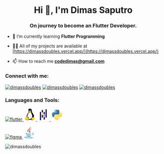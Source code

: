 <h1 align="center">Hi 👋, I'm Dimas Saputro</h1>
<h3 align="center">On journey to become an Flutter Developer.</h3>

- 🌱 I’m currently learning **Flutter Programming**

- 👨‍💻 All of my projects are available at [https://dimassdoubles.vercel.app/](https://dimassdoubles.vercel.app/)

- 📫 How to reach me **codedimas@gmail.com**

<h3 align="left">Connect with me:</h3>
<p align="left">
<a href="https://twitter.com/dimassdoubles" target="blank"><img align="center" src="https://raw.githubusercontent.com/rahuldkjain/github-profile-readme-generator/master/src/images/icons/Social/twitter.svg" alt="dimassdoubles" height="30" width="40" /></a>
<a href="https://linkedin.com/in/dimassdoubles" target="blank"><img align="center" src="https://raw.githubusercontent.com/rahuldkjain/github-profile-readme-generator/master/src/images/icons/Social/linked-in-alt.svg" alt="dimassdoubles" height="30" width="40" /></a>
<a href="https://instagram.com/dimassdoubles" target="blank"><img align="center" src="https://raw.githubusercontent.com/rahuldkjain/github-profile-readme-generator/master/src/images/icons/Social/instagram.svg" alt="dimassdoubles" height="30" width="40" /></a>
</p>

<h3 align="left">Languages and Tools:</h3>
<p align="left"> <a href="https://flutter.dev" target="_blank" rel="noreferrer"> <img src="https://www.vectorlogo.zone/logos/flutterio/flutterio-icon.svg" alt="flutter" width="35" height="35"/> </a> <a href="https://www.linux.org/" target="_blank" rel="noreferrer"> <img src="https://raw.githubusercontent.com/devicons/devicon/master/icons/linux/linux-original.svg" alt="linux" width="40" height="40"/> </a> <a href="https://pandas.pydata.org/" target="_blank" rel="noreferrer"> <img src="https://raw.githubusercontent.com/devicons/devicon/2ae2a900d2f041da66e950e4d48052658d850630/icons/pandas/pandas-original.svg" alt="pandas" width="40" height="40"/> </a> <a href="https://www.python.org" target="_blank" rel="noreferrer"> <img src="https://raw.githubusercontent.com/devicons/devicon/master/icons/python/python-original.svg" alt="python" width="40" height="40"/> </a> </p> <a href="https://www.figma.com/" target="_blank" rel="noreferrer"> <img src="https://www.vectorlogo.zone/logos/figma/figma-icon.svg" alt="figma" width="35" height="35"/> </a> <a href="https://www.java.com" target="_blank" rel="noreferrer"> <img src="https://raw.githubusercontent.com/devicons/devicon/master/icons/java/java-original.svg" alt="java" width="40" height="40"/> </a>

<p>&nbsp;<img align="left" src="https://github-readme-stats.vercel.app/api?username=dimassdoubles&show_icons=true&locale=en" alt="dimassdoubles" /></p>
